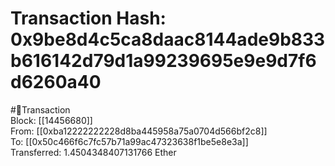 
Transaction Hash: 0x9be8d4c5ca8daac8144ade9b833b616142d79d1a99239695e9e9d7f6d6260a40
====================================================================================
  
#💸Transaction  
Block: [[14456680]]  
From: [[0xba12222222228d8ba445958a75a0704d566bf2c8]]  
To: [[0x50c466f6c7fc57b71a99ac47323638f1be5e8e3a]]  
Transferred: 1.4504348407131766 Ether
